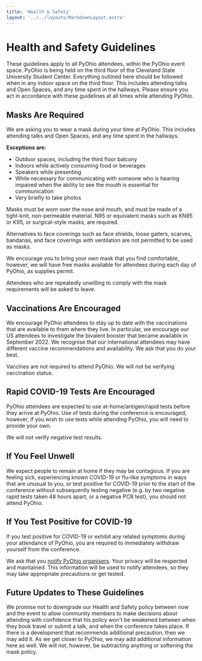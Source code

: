 ```yaml
---
title: 'Health & Safety'
layout: '../../layouts/MarkdownLayout.astro'
---
```


# Health and Safety Guidelines

These guidelines apply to all PyOhio attendees, within the PyOhio event space. PyOhio is being held on the third floor of the Cleveland State University Student Center. Everything outlined here should be followed when in any indoor space on the third floor. This includes attending talks and Open Spaces, and any time spent in the hallways. Please ensure you act in accordance with these guidelines at all times while attending PyOhio.

## Masks Are Required

We are asking you to wear a mask during your time at PyOhio. This includes attending talks and Open Spaces, and any time spent in the hallways.

**Exceptions are:**

- Outdoor spaces, including the third floor balcony
- Indoors while actively consuming food or beverages
- Speakers while presenting
- While necessary for communicating with someone who is hearing impaired when the ability to see the mouth is essential for communication
- Very briefly to take photos

Masks must be worn over the nose and mouth, and must be made of a tight-knit, non-permeable material. N95 or equivalent masks such as KN95 or K95, or surgical-style masks, are required.

Alternatives to face coverings such as face shields, loose gaiters, scarves, bandanas, and face coverings with ventilation are not permitted to be used as masks.

We encourage you to bring your own mask that you find comfortable, however, we will have free masks available for attendees during each day of PyOhio, as supplies permit.

Attendees who are repeatedly unwilling to comply with the mask requirements will be asked to leave.

## Vaccinations Are Encouraged

We encourage PyOhio attendees to stay up to date with the vaccinations that are available to them where they live. In particular, we encourage our US attendees to investigate the bivalent booster that became available in September 2022. We recognise that our international attendees may have different vaccine recommendations and availability. We ask that you do your best.

Vaccines are not required to attend PyOhio. We will not be verifying vaccination status.

## Rapid COVID-19 Tests Are Encouraged

PyOhio attendees are expected to use at-home/antigen/rapid tests before they arrive at PyOhio. Use of tests during the conference is encouraged, however, if you wish to use tests while attending PyOhio, you will need to provide your own.

We will not verify negative test results.

## If You Feel Unwell

We expect people to remain at home if they may be contagious. If you are feeling sick, experiencing known COVID-19 or flu-like symptoms in ways that are unusual to you, or test positive for COVID-19 prior to the start of the conference without subsequently testing negative (e.g. by two negative rapid tests taken 48 hours apart, or a negative PCR test), you should not attend PyOhio.

## If You Test Positive for COVID-19

If you test positive for COVID-19 or exhibit any related symptoms during your attendance of PyOhio, you are required to immediately withdraw yourself from the conference.

We ask that you [notify PyOhio organisers](mailto:safety@pyohio.org). Your privacy will be respected and maintained. This information will be used to notify attendees, so they may take appropriate precautions or get tested.

## Future Updates to These Guidelines

We promise not to downgrade our Health and Safety policy between now and the event to allow community members to make decisions about attending with confidence that his policy won't be weakened between when they book travel or submit a talk, and when the conference takes place. If there is a development that recommends additional precaution, then we may add it. As we get closer to PyOhio, we may add additional information here as well. We will not, however, be subtracting anything or softening the mask policy.
